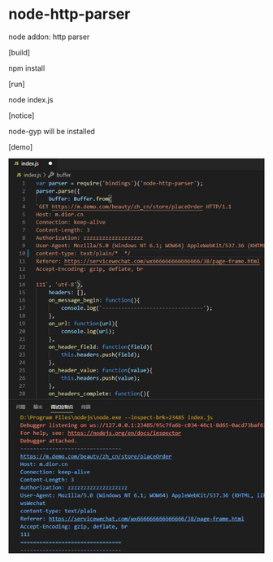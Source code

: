 # node-http-parser
node addon: http parser

[build]

npm install

[run]

node index.js

[notice]

node-gyp will be installed

[demo]

![demo](https://github.com/evilzhou/node-http-parser/blob/master/README.jpg)

